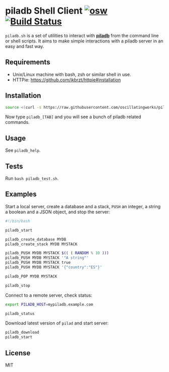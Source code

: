 piladb Shell Client [![osw](https://img.shields.io/badge/%E2%89%85osw-supported-blue.svg)](http://oscillating.works) [![Build Status](https://travis-ci.org/oscillatingworks/piladb-sh.svg?branch=master)](https://travis-ci.org/oscillatingworks/piladb-sh)
===================

`piladb.sh` is a set of utilities to interact with [**piladb**](https://www.piladb.org)
from the command line or shell scripts. It aims to make simple interactions with a piladb server
in an easy and fast way.

Requirements
------------

* Unix/Linux machine with bash, zsh or similar shell in use.
* HTTPie: https://github.com/jkbrzt/httpie#installation

Installation
------------

```bash
source <(curl -s https://raw.githubusercontent.com/oscillatingworks/piladb-sh/master/piladb.sh)
```

Now type `piladb_[TAB]` and you will see a bunch of piladb related commands.

Usage
-----

See `piladb_help`.

Tests
-----

Run `bash piladb_test.sh`.

Examples
--------

Start a local server, create a database and a stack, `PUSH` an integer, a string
a boolean and a JSON object, and stop the server:

```bash
#!/bin/bash

piladb_start

piladb_create_database MYDB
piladb_create_stack MYDB MYSTACK

piladb_PUSH MYDB MYSTACK $(( ( RANDOM % 10 )))
piladb_PUSH MYDB MYSTACK '"A string"'
piladb_PUSH MYDB MYSTACK true
piladb_PUSH MYDB MYSTACK '{"country":"ES"}'

piladb_POP MYDB MYSTACK

piladb_stop
```

Connect to a remote server, check status:

```bash
export PILADB_HOST=mypiladb.example.com

piladb_status
```

Download latest version of `pilad` and start server:

```bash
piladb_download
piladb_start
```

License
-------

MIT
